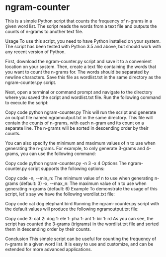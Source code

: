 # ngram-counter
This is a simple Python script that counts the frequency of n-grams in a given word list. The script reads the words from a text file and outputs the counts of n-grams to another text file.

Usage
To use this script, you need to have Python installed on your system. The script has been tested with Python 3.5 and above, but should work with any recent version of Python.

First, download the ngram-counter.py script and save it to a convenient location on your system. Then, create a text file containing the words that you want to count the n-grams for. The words should be separated by newline characters. Save this file as wordlist.txt in the same directory as the ngram-counter.py script.

Next, open a terminal or command prompt and navigate to the directory where you saved the script and wordlist.txt file. Run the following command to execute the script:

Copy code
python ngram-counter.py
This will run the script and generate an output file named ngramoutput.txt in the same directory. This file will contain the counts of n-grams, with each n-gram and its count on a separate line. The n-grams will be sorted in descending order by their counts.

You can also specify the minimum and maximum values of n to use when generating the n-grams. For example, to only generate 3-grams and 4-grams, you can use the following command:

Copy code
python ngram-counter.py -n 3 -x 4
Options
The ngram-counter.py script supports the following options:

Copy code
-n, --min_n: The minimum value of n to use when generating n-grams (default: 3)
-x, --max_n: The maximum value of n to use when generating n-grams (default: 6)
Example
To demonstrate the usage of this script, let's say we have the following wordlist.txt file:

Copy code
cat
dog
elephant
bird
Running the ngram-counter.py script with the default values will produce the following ngramoutput.txt file:

Copy code
3: cat
2: dog
1: ele
1: pha
1: ant
1: bir
1: rd
As you can see, the script has counted the 3-grams (trigrams) in the wordlist.txt file and sorted them in descending order by their counts.

Conclusion
This simple script can be useful for counting the frequency of n-grams in a given word list. It is easy to use and customize, and can be extended for more advanced applications.
